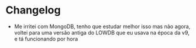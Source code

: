 # Changelog

- Me irritei com MongoDB, tenho que estudar melhor isso mas não agora, voltei para uma versão antiga do LOWDB que eu usava na época da v9, e tá funcionando por hora
